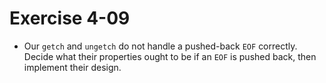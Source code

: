 # Exercise 4-09

- Our `getch` and `ungetch` do not handle a pushed-back `EOF` correctly.
Decide what their properties ought to be if an `EOF` is pushed back,
then implement their design.
